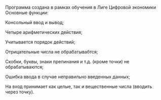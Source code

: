 Программа создана в рамках обучения в Лиге Цифровой экономики Основные функции:

Консольный ввод и вывод;

Четыре арифметических действия;

Учитывается порядок действий;

Отрицательные числа не обрабатывабтся;

Скобки, буквы, знаки препинания и т.д. (кроме точки) не обрабатываются;

Ошибка ввода в случае неправильно введенных данных;

На вход принимает как целые, так и вещественные числа (вводить через точку).

